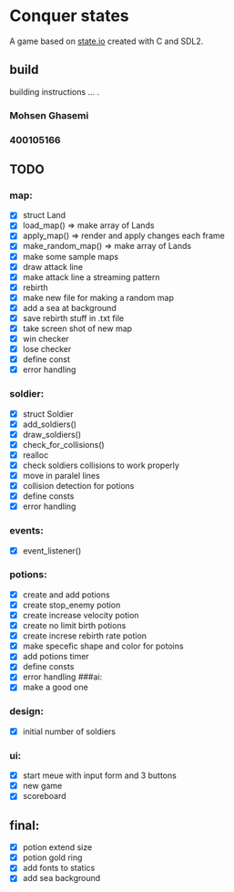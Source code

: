# Conquer states
A game based on [state.io](https://play.google.com/store/apps/details?id=io.state.fight&hl=fa&gl=US) created with C and SDL2.

## build
building instructions ... .
### Mohsen Ghasemi
### 400105166

## TODO
### map:
- [x] struct Land
- [x] load_map() => make array of Lands
- [x] apply_map() => render and apply changes each frame
- [x] make_random_map() => make array of Lands
- [x] make some sample maps
- [x] draw attack line
- [x] make attack line a streaming pattern
- [x] rebirth
- [x] make new file for making a random map
- [x] add a sea at background 
- [x] save rebirth stuff in .txt file
- [x] take screen shot of new map
- [x] win checker 
- [x] lose checker    
- [x] define const
- [x] error handling
### soldier:
- [x] struct Soldier
- [x] add_soldiers()
- [x] draw_soldiers()
- [x] check_for_collisions()
- [x] realloc 
- [x] check soldiers collisions to work properly 
- [x] move in paralel lines
- [x] collision detection for potions
- [x] define consts
- [x] error handling 
### events:
- [x] event_listener()
### potions:
- [x] create and add potions
- [x] create stop_enemy potion
- [x] create increase velocity potion
- [x] create no limit birth potions
- [x] create increse rebirth rate potion  
- [x] make specefic shape and color for potoins
- [x] add potions timer 
- [x] define consts
- [x] error handling
###ai:
- [x] make a good one
### design:
- [x] initial number of soldiers
### ui:
- [x] start meue with input form and 3 buttons
- [x] new game
- [x] scoreboard
## final:
- [x] potion extend size
- [x] potion gold ring
- [x] add fonts to statics
- [x] add sea background  
